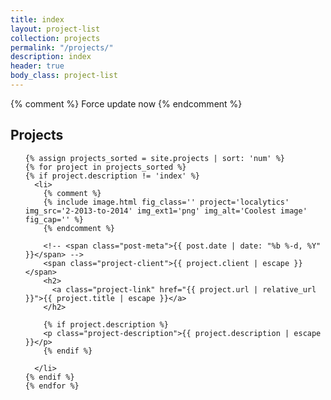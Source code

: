 ```yaml
---
title: index
layout: project-list
collection: projects
permalink: "/projects/"
description: index
header: true
body_class: project-list
---
```

{% comment %} Force update now {% endcomment %}

<section>
  <h1 class="" id="projects">Projects</h1>
  <ul class="list-simple list-project">

    {% assign projects_sorted = site.projects | sort: 'num' %}
    {% for project in projects_sorted %}
    {% if project.description != 'index' %}
      <li>
        {% comment %}
        {% include image.html fig_class='' project='localytics' img_src='2-2013-to-2014' img_ext1='png' img_alt='Coolest image' fig_cap='' %}
        {% endcomment %}

        <!-- <span class="post-meta">{{ post.date | date: "%b %-d, %Y" }}</span> -->
        <span class="project-client">{{ project.client | escape }}</span>
        <h2>
          <a class="project-link" href="{{ project.url | relative_url }}">{{ project.title | escape }}</a>
        </h2>

        {% if project.description %}
        <p class="project-description">{{ project.description | escape }}</p>
        {% endif %}

      </li>
    {% endif %}
    {% endfor %}

  </ul>
</section>
